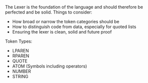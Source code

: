 The Lexer is the foundation of the language and should therefore be perfected and be solid.
Things to consider:
 - How broad or narrow the token categories should be 
 - How to distinguish code from data, especially for quoted lists
 - Ensuring the lexer is clean, solid and future proof

Token Types:
 - LPAREN
 - RPAREN
 - QUOTE
 - ATOM (Symbols including operators)
 - NUMBER
 - STRING


